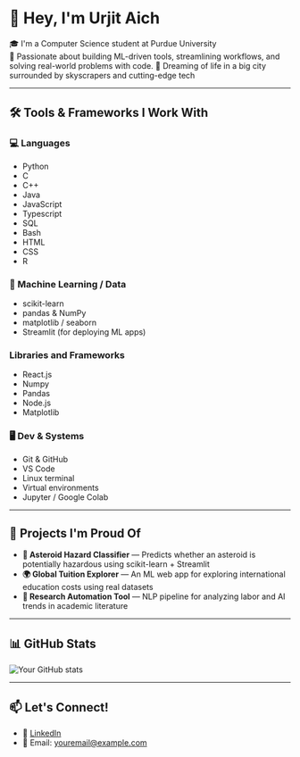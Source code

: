 # 👋 Hey, I'm Urjit Aich

🎓 I'm a Computer Science student at Purdue University  
🧠 Passionate about building ML-driven tools, streamlining workflows, and solving real-world problems with code.
🌆 Dreaming of life in a big city surrounded by skyscrapers and cutting-edge tech

---

## 🛠️ Tools & Frameworks I Work With

### 💻 Languages
- Python
- C
- C++
- Java
- JavaScript
- Typescript
- SQL
- Bash
- HTML
- CSS
- R

### 🧠 Machine Learning / Data
- scikit-learn
- pandas & NumPy
- matplotlib / seaborn
- Streamlit (for deploying ML apps)

### Libraries and Frameworks
- React.js
- Numpy
- Pandas
- Node.js
- Matplotlib

### 🖥️ Dev & Systems
- Git & GitHub
- VS Code
- Linux terminal
- Virtual environments
- Jupyter / Google Colab

---

## 🚀 Projects I'm Proud Of
- **🎯 Asteroid Hazard Classifier** — Predicts whether an asteroid is potentially hazardous using scikit-learn + Streamlit
- **🌍 Global Tuition Explorer** — An ML web app for exploring international education costs using real datasets
- **🔬 Research Automation Tool** — NLP pipeline for analyzing labor and AI trends in academic literature

---

## 📊 GitHub Stats
![Your GitHub stats](https://github-readme-stats.vercel.app/api?username=yourusername&show_icons=true&theme=tokyonight)

---

## 📫 Let's Connect!
- 💼 [LinkedIn](https://www.linkedin.com/in/yourlinkedin)
- 📨 Email: youremail@example.com
